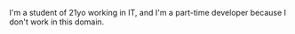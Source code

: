 I'm a student of 21yo working in IT, and I'm a part-time developer because I don't work in this domain.

